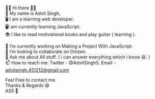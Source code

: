 👋🏻 Hi there 👋🏻 <br>
🙂 My name is Advit Singh, <br>
🖥️ I am a learning web developer.  <br>
🖥️I am currently learning JavaScript.  <br>
📚 I like to read motivational books and play guitar ( learning ).  <br>

🔭 I’m currently working on Making a Project With JavaScript. <br>
👯 I’m looking to collaborate on Omzen. <br>
💬 Ask me about All stuff. ( i can answer everything which i know 😆. ) <br>
📫 How to reach me: Twitter - @AdvitSingh5, Email - advitsingh.451212@gmail.com <br>

Feel Free to contact me.  <br>
Thanks & Regards  😄 <br>
AS5  🙂 <br>
